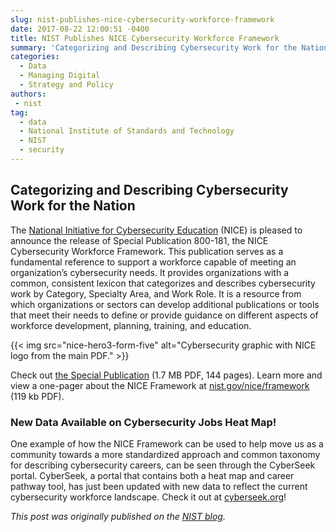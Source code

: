 ```yaml
---
slug: nist-publishes-nice-cybersecurity-workforce-framework
date: 2017-08-22 12:00:51 -0400
title: NIST Publishes NICE Cybersecurity Workforce Framework
summary: 'Categorizing and Describing Cybersecurity Work for the Nation The National Initiative for Cybersecurity Education (NICE) is pleased to announce the release of Special Publication 800-181, the NICE Cybersecurity Workforce Framework. This publication serves as a fundamental reference to support a workforce capable of meeting an organization’s cybersecurity needs. It provides organizations with a common, consistent'
categories:
  - Data
  - Managing Digital
  - Strategy and Policy
authors:
 - nist
tag:
  - data
  - National Institute of Standards and Technology
  - NIST
  - security
---
```


## Categorizing and Describing Cybersecurity Work for the Nation

The [National Initiative for Cybersecurity Education](https://www.nist.gov/itl/applied-cybersecurity/nice) (NICE) is pleased to announce the release of Special Publication 800-181, the NICE Cybersecurity Workforce Framework. This publication serves as a fundamental reference to support a workforce capable of meeting an organization’s cybersecurity needs. It provides organizations with a common, consistent lexicon that categorizes and describes cybersecurity work by Category, Specialty Area, and Work Role. It is a resource from which organizations or sectors can develop additional publications or tools that meet their needs to define or provide guidance on different aspects of workforce development, planning, training, and education.

{{< img src="nice-hero3-form-five" alt="Cybersecurity graphic with NICE logo from the main PDF." >}}

Check out [the Special Publication](http://nvlpubs.nist.gov/nistpubs/SpecialPublications/NIST.SP.800-181.pdf) (1.7 MB PDF, 144 pages). Learn more and view a one-pager about the NICE Framework at [nist.gov/nice/framework](https://www.nist.gov/file/372041) (119 kb PDF).

### New Data Available on Cybersecurity Jobs Heat Map!

One example of how the NICE Framework can be used to help move us as a community towards a more standardized approach and common taxonomy for describing cybersecurity careers, can be seen through the CyberSeek portal. CyberSeek, a portal that contains both a heat map and career pathway tool, has just been updated with new data to reflect the current cybersecurity workforce landscape. Check it out at [cyberseek.org](http://www.cyberseek.org/)!

_This post was originally published on the [NIST blog](https://www.nist.gov/news-events/news/2017/08/nist-publishes-nice-cybersecurity-workforce-framework-categorizing-and)._
